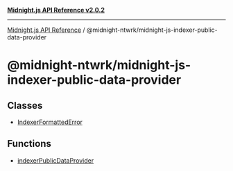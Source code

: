 [**Midnight.js API Reference v2.0.2**](../../README.md)

***

[Midnight.js API Reference](../../packages.md) / @midnight-ntwrk/midnight-js-indexer-public-data-provider

# @midnight-ntwrk/midnight-js-indexer-public-data-provider

## Classes

- [IndexerFormattedError](classes/IndexerFormattedError.md)

## Functions

- [indexerPublicDataProvider](functions/indexerPublicDataProvider.md)
